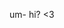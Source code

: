 um- hi?
<3



























































































